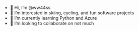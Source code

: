 - 👋 Hi, I’m @ww44ss
- 👀 I’m interested in skiing, cycling, and fun software projects 
- 🌱 I’m currently learning Python and Azure
- 💞️ I’m looking to collaborate on not much

<!---
ww44ss/ww44ss is a ✨ special ✨ repository because its `README.md` (this file) appears on your GitHub profile.
You can click the Preview link to take a look at your changes.
--->
